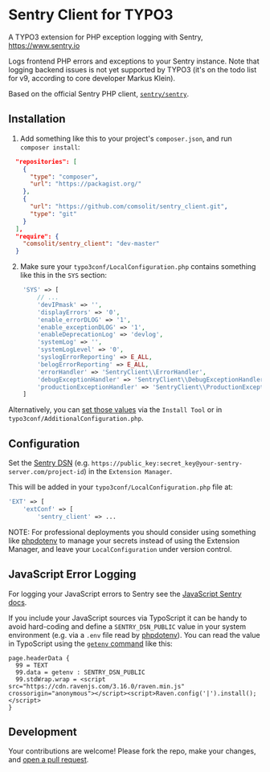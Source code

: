 Sentry Client for TYPO3
=======================

A TYPO3 extension for PHP exception logging with Sentry, https://www.sentry.io

Logs frontend PHP errors and exceptions to your Sentry instance. Note that
logging backend issues is not yet supported by TYPO3 (it's on the todo list
for v9, according to core developer Markus Klein).

Based on the official Sentry PHP client,
[`sentry/sentry`](https://packagist.org/packages/sentry/sentry).

Installation
------------

1. Add something like this to your project's `composer.json`, and run
   `composer install`:

``` json
  "repositories": [
    {
      "type": "composer",
      "url": "https://packagist.org/"
    },
    {
      "url": "https://github.com/comsolit/sentry_client.git",
      "type": "git"
    }
  ],
  "require": {
    "comsolit/sentry_client": "dev-master"
  }
```

2. Make sure your `typo3conf/LocalConfiguration.php` contains something like
   this in the `SYS` section:

``` php
    'SYS' => [
        // ...
        'devIPmask' => '',
        'displayErrors' => '0',
        'enable_errorDLOG' => '1',
        'enable_exceptionDLOG' => '1',
        'enableDeprecationLog' => 'devlog',
        'systemLog' => '',
        'systemLogLevel' => '0',
        'syslogErrorReporting' => E_ALL,
        'belogErrorReporting' => E_ALL,
        'errorHandler' => 'SentryClient\\ErrorHandler',
        'debugExceptionHandler' => 'SentryClient\\DebugExceptionHandler',
        'productionExceptionHandler' => 'SentryClient\\ProductionExceptionHandler',
    ]
```
Alternatively, you can [set those values](
https://github.com/comsolit/sentry_client/blob/master/ext_localconf.php#L6-L17)
via the `Install Tool` or in `typo3conf/AdditionalConfiguration.php`.

Configuration
-------------

Set the [Sentry DSN](https://docs.sentry.io/quickstart/#about-the-dsn)
(e.g. `https://public_key:secret_key@your-sentry-server.com/project-id`)
in the `Extension Manager`.

This will be added in your `typo3conf/LocalConfiguration.php` file at:

``` php
'EXT' => [
    'extConf' => [
        'sentry_client' => ...
```

NOTE: For professional deployments you should consider using something like
[phpdotenv](https://packagist.org/packages/vlucas/phpdotenv) to manage your
secrets instead of using the Extension Manager, and leave your
`LocalConfiguration` under version control.

JavaScript Error Logging
------------------------

For logging your JavaScript errors to Sentry see the [JavaScript Sentry docs](
https://docs.sentry.io/clients/javascript/).

If you include your JavaScript sources via TypoScript it can be handy to avoid
hard-coding and define a `SENTRY_DSN_PUBLIC` value in your system environment
(e.g. via a `.env` file read by [phpdotenv](https://packagist.org/packages/vlucas/phpdotenv)).
You can read the value in TypoScript using the [`getenv` command](
https://docs.typo3.org/typo3cms/TyposcriptReference/DataTypes/Gettext/Index.html#getenv)
like this:

``` typo3_typoscript
page.headerData {
  99 = TEXT
  99.data = getenv : SENTRY_DSN_PUBLIC
  99.stdWrap.wrap = <script src="https://cdn.ravenjs.com/3.16.0/raven.min.js" crossorigin="anonymous"></script><script>Raven.config('|').install();</script>
}
```

Development
-----------

Your contributions are welcome! Please fork the repo, make your changes, and
[open a pull request](https://github.com/comsolit/sentry_client/pulls).
